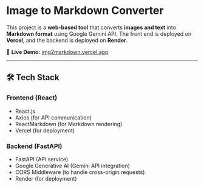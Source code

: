 # Image to Markdown Converter

This project is a **web-based tool** that converts **images and text** into **Markdown format** using Google Gemini API. The front end is deployed on **Vercel**, and the backend is deployed on **Render**.

🔗 **Live Demo:** [img2markdown.vercel.app](https://img2markdown.vercel.app/)

---

## 🛠️ Tech Stack

### Frontend (React)
- React.js
- Axios (for API communication)
- ReactMarkdown (for Markdown rendering)
- Vercel (for deployment)

### Backend (FastAPI)
- FastAPI (API service)
- Google Generative AI (Gemini API integration)
- CORS Middleware (to handle cross-origin requests)
- Render (for deployment)

